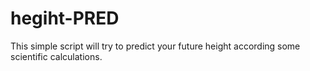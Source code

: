 # hegiht-PRED
This simple script will try to predict your future height according some scientific calculations.
